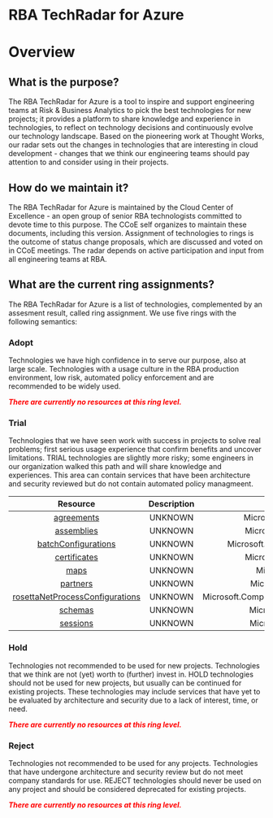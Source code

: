 
RBA TechRadar for Azure
=======================

# Overview

## What is the purpose?


The RBA TechRadar for Azure is a tool to inspire and support engineering teams at Risk & Business Analytics to pick the best technologies for new projects; it provides a platform to share knowledge and experience in technologies, to reflect on technology decisions and continuously evolve our technology landscape.  Based on the pioneering work at Thought Works, our radar sets out the changes in technologies that are interesting in cloud development - changes that we think our engineering teams should pay attention to and consider using in their projects.
## How do we maintain it?


The RBA TechRadar for Azure is maintained by the Cloud Center of Excellence - an open group of senior RBA technologists committed to devote time to this purpose.  The CCoE self organizes to maintain these documents, including this version.  Assignment of technologies to rings is the outcome of status change proposals, which are discussed and voted on in CCoE meetings.  The radar depends on active participation and input from all engineering teams at RBA.
## What are the current ring assignments?


The RBA TechRadar for Azure is a list of technologies, complemented by an assesment result, called ring assignment.  We use five rings with the following semantics:
### Adopt


Technologies we have high confidence in to serve our purpose, also at large scale.  Technologies with a usage culture in the RBA production environment, low risk, automated policy enforcement and are recommended to be widely used.  
  
***<font color="red"> There are currently no resources at this ring level. </font>***
### Trial


Technologies that we have seen work with success in projects to solve real problems;  first serious usage experience that confirm benefits and uncover limitations.  TRIAL technologies are slightly more risky; some engineers in our organization walked this path and will share knowledge and experiences.  This area can contain services that have been architecture and security reviewed but do not contain automated policy managmeent.  

|Resource|Description|Path|Status|
| :---: | :---: | :---: | :---: |
|[agreements](https://github.com/openrba/python-azure-techradar/blob/master/Microsoft.Compute/integrationAccounts/agreements)|UNKNOWN|Microsoft.Compute/integrationAccounts/agreements|TRIAL|
|[assemblies](https://github.com/openrba/python-azure-techradar/blob/master/Microsoft.Compute/integrationAccounts/assemblies)|UNKNOWN|Microsoft.Compute/integrationAccounts/assemblies|TRIAL|
|[batchConfigurations](https://github.com/openrba/python-azure-techradar/blob/master/Microsoft.Compute/integrationAccounts/batchConfigurations)|UNKNOWN|Microsoft.Compute/integrationAccounts/batchConfigurations|TRIAL|
|[certificates](https://github.com/openrba/python-azure-techradar/blob/master/Microsoft.Compute/integrationAccounts/certificates)|UNKNOWN|Microsoft.Compute/integrationAccounts/certificates|TRIAL|
|[maps](https://github.com/openrba/python-azure-techradar/blob/master/Microsoft.Compute/integrationAccounts/maps)|UNKNOWN|Microsoft.Compute/integrationAccounts/maps|TRIAL|
|[partners](https://github.com/openrba/python-azure-techradar/blob/master/Microsoft.Compute/integrationAccounts/partners)|UNKNOWN|Microsoft.Compute/integrationAccounts/partners|TRIAL|
|[rosettaNetProcessConfigurations](https://github.com/openrba/python-azure-techradar/blob/master/Microsoft.Compute/integrationAccounts/rosettaNetProcessConfigurations)|UNKNOWN|Microsoft.Compute/integrationAccounts/rosettaNetProcessConfigurations|TRIAL|
|[schemas](https://github.com/openrba/python-azure-techradar/blob/master/Microsoft.Compute/integrationAccounts/schemas)|UNKNOWN|Microsoft.Compute/integrationAccounts/schemas|TRIAL|
|[sessions](https://github.com/openrba/python-azure-techradar/blob/master/Microsoft.Compute/integrationAccounts/sessions)|UNKNOWN|Microsoft.Compute/integrationAccounts/sessions|TRIAL|

### Hold


Technologies not recommended to be used for new projects. Technologies that we think are not (yet) worth to (further) invest in.  HOLD technologies should not be used for new projects, but usually can be continued for existing projects.  These technologies may include services that have yet to be evaluated by architecture and security due to a lack of interest, time, or need.  
  
***<font color="red"> There are currently no resources at this ring level. </font>***
### Reject


Technologies not recommended to be used for any projects. Technologies that have undergone architecture and security review but do not meet company standards for use.  REJECT technologies should never be used on any project and should be considered deprecated for existing projects.  
  
***<font color="red"> There are currently no resources at this ring level. </font>***